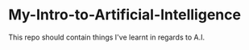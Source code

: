 # My-Intro-to-Artificial-Intelligence
This repo should contain things I've learnt in regards to A.I.
